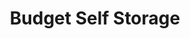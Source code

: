 ---
title: "Budget Self Storage"
url: /saint-petersburg/budget-self-storage-22nd-avenue-north/
shop: storage rental
---